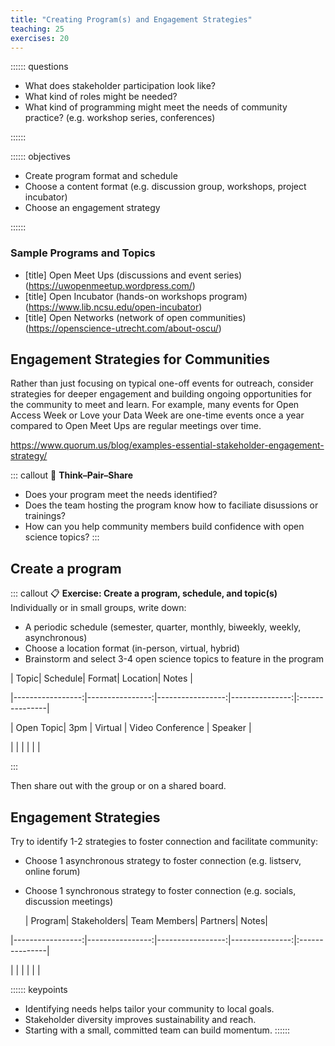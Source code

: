 ```yaml
---
title: "Creating Program(s) and Engagement Strategies"
teaching: 25
exercises: 20
---
```


:::::: questions
- What does stakeholder participation look like?
- What kind of roles might be needed?
- What kind of programming might meet the needs of community practice? (e.g. workshop series, conferences)

::::::

:::::: objectives
- Create program format and schedule
- Choose a content format (e.g. discussion group, workshops, project incubator)
- Choose an engagement strategy

::::::

### Sample Programs and Topics
- [title] Open Meet Ups (discussions and event series)
(https://uwopenmeetup.wordpress.com/) 
- [title] Open Incubator (hands-on workshops program)
(https://www.lib.ncsu.edu/open-incubator) 
- [title] Open Networks (network of open communities)
(https://openscience-utrecht.com/about-oscu/) 

## Engagement Strategies for Communities

Rather than just focusing on typical one-off events for outreach, consider strategies for deeper engagement and building ongoing opportunities for the community to meet and learn. For example, many events for Open Access Week or Love your Data Week are one-time events once a year compared to Open Meet Ups are regular meetings over time.

https://www.quorum.us/blog/examples-essential-stakeholder-engagement-strategy/ 


::: callout
💬 **Think–Pair–Share**
- Does your program meet the needs identified?
- Does the team hosting the program know how to faciliate disussions or trainings?
- How can you help community members build confidence with open science topics?
:::

## Create a program

::: callout
📋 **Exercise: Create a program, schedule, and topic(s)**
Individually or in small groups, write down:
- A periodic schedule (semester, quarter, monthly, biweekly, weekly, asynchronous)
- Choose a location  format (in-person, virtual, hybrid)
- Brainstorm and select 3-4 open science topics to feature in the program

| Topic| Schedule| Format| Location|   Notes  |

|-----------------:|----------------:|-----------------:|---------------:|:---------------|

|                Open Topic|               3pm |                Virtual  |         Video Conference     |  Speaker      |

|                |            |                 |             |         |


:::

Then share out with the group or on a shared board.

## Engagement Strategies

Try to identify 1-2 strategies to foster connection and facilitate community:
- Choose 1 asynchronous strategy to foster connection (e.g. listserv, online forum)
- Choose 1 synchronous strategy to foster connection (e.g. socials, discussion meetings)
  
  | Program| Stakeholders| Team Members| Partners|     Notes|

|-----------------:|----------------:|-----------------:|---------------:|:---------------|

|                |            |                 |             |         |

:::::: keypoints
- Identifying needs helps tailor your community to local goals.
- Stakeholder diversity improves sustainability and reach.
- Starting with a small, committed team can build momentum.
::::::
